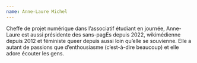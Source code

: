 ```yaml
---
name: Anne-Laure Michel
---
```


Cheffe de projet numérique dans l’associatif étudiant en journée, Anne-Laure est aussi présidente des sans-pagEs depuis 2022, wikimédienne depuis 2012 et féministe queer depuis aussi loin qu’elle se souvienne. Elle a autant de passions que d’enthousiasme (c’est-à-dire beaucoup) et elle adore écouter les gens.
